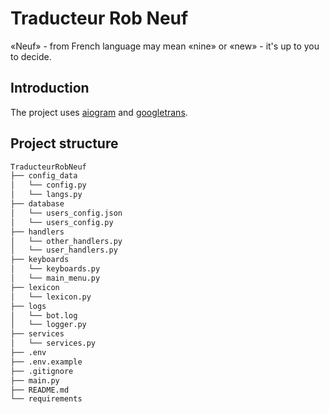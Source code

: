 # Traducteur Rob Neuf
«Neuf» - from French language may mean «nine» or «new» - it's up to you to decide.
## Introduction
The project uses [aiogram]('https://github.com/aiogram/aiogram') and [googletrans]('https://github.com/ssut/py-googletrans').
## Project structure
```bash
TraducteurRobNeuf
├── config_data
│   └── config.py
│   └── langs.py
├── database
│   └── users_config.json
│   └── users_config.py
├── handlers
│   └── other_handlers.py
│   └── user_handlers.py
├── keyboards
│   └── keyboards.py
│   └── main_menu.py
├── lexicon
│   └── lexicon.py
├── logs
│   └── bot.log
│   └── logger.py
├── services
│   └── services.py
├── .env
├── .env.example
├── .gitignore
├── main.py
├── README.md
└── requirements
```